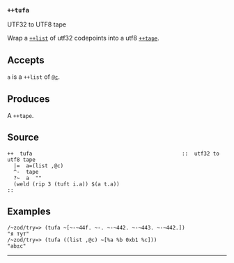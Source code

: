 ### `++tufa`

UTF32 to UTF8 tape

Wrap a [`++list`]() of utf32 codepoints into a utf8 [`++tape`]().

Accepts
-------

`a` is a `++list` of [`@c`]().

Produces
--------

A `++tape`.

Source
------

    ++  tufa                                                ::  utf32 to utf8 tape
      |=  a=(list ,@c)
      ^-  tape
      ?~  a  ""
      (weld (rip 3 (tuft i.a)) $(a t.a))
    ::

Examples
--------

    /~zod/try=> (tufa ~[~-~44f. ~-. ~-~442. ~-~443. ~-~442.])
    "я тут"
    /~zod/try=> (tufa ((list ,@c) ~[%a %b 0xb1 %c]))
    "ab±c"



***
